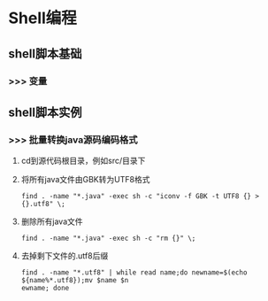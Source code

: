 # Shell编程

## shell脚本基础

### >>> 变量

## shell脚本实例

### >>> 批量转换java源码编码格式

1. cd到源代码根目录，例如src/目录下

2. 将所有java文件由GBK转为UTF8格式

   ```shell
   find . -name "*.java" -exec sh -c "iconv -f GBK -t UTF8 {} > {}.utf8" \;
   ```

3. 删除所有java文件

   ```shell
   find . -name "*.java" -exec sh -c "rm {}" \;
   ```

4. 去掉剩下文件的.utf8后缀

   ```shell
   find . -name "*.utf8" | while read name;do newname=$(echo ${name%*.utf8});mv $name $n
   ewname; done
   ```

   